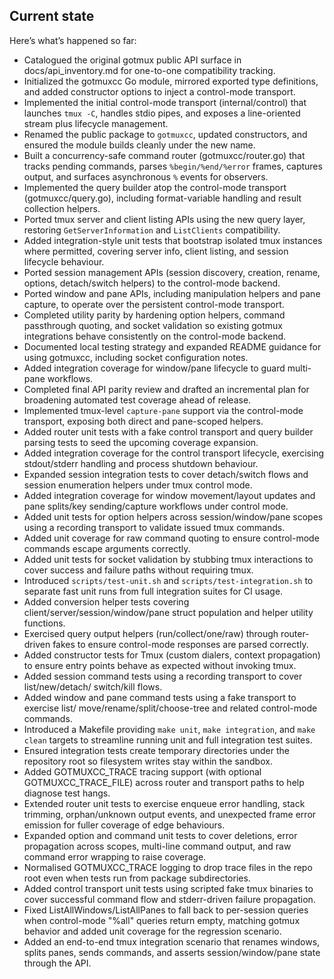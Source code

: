 ## Current state

Here’s what’s happened so far:
- Catalogued the original gotmux public API surface in docs/api_inventory.md for
  one-to-one compatibility tracking.
- Initialized the gotmuxcc Go module, mirrored exported type definitions, and
  added constructor options to inject a control-mode transport.
- Implemented the initial control-mode transport (internal/control) that launches
  `tmux -C`, handles stdio pipes, and exposes a line-oriented stream plus lifecycle
  management.
- Renamed the public package to `gotmuxcc`, updated constructors, and ensured the
  module builds cleanly under the new name.
- Built a concurrency-safe command router (gotmuxcc/router.go) that tracks pending
  commands, parses `%begin/%end/%error` frames, captures output, and surfaces
  asynchronous `%` events for observers.
- Implemented the query builder atop the control-mode transport (gotmuxcc/query.go),
  including format-variable handling and result collection helpers.
- Ported tmux server and client listing APIs using the new query layer, restoring
  `GetServerInformation` and `ListClients` compatibility.
- Added integration-style unit tests that bootstrap isolated tmux instances where
  permitted, covering server info, client listing, and session lifecycle behaviour.
- Ported session management APIs (session discovery, creation, rename, options,
  detach/switch helpers) to the control-mode backend.
- Ported window and pane APIs, including manipulation helpers and pane capture,
  to operate over the persistent control-mode transport.
- Completed utility parity by hardening option helpers, command passthrough
  quoting, and socket validation so existing gotmux integrations behave
  consistently on the control-mode backend.
- Documented local testing strategy and expanded README guidance for using
  gotmuxcc, including socket configuration notes.
- Added integration coverage for window/pane lifecycle to guard multi-pane
  workflows.
- Completed final API parity review and drafted an incremental plan for
  broadening automated test coverage ahead of release.
- Implemented tmux-level `capture-pane` support via the control-mode transport,
  exposing both direct and pane-scoped helpers.
- Added router unit tests with a fake control transport and query builder
  parsing tests to seed the upcoming coverage expansion.
- Added integration coverage for the control transport lifecycle, exercising
  stdout/stderr handling and process shutdown behaviour.
- Expanded session integration tests to cover detach/switch flows and session
  enumeration helpers under tmux control mode.
- Added integration coverage for window movement/layout updates and pane
  splits/key sending/capture workflows under control mode.
- Added unit tests for option helpers across session/window/pane scopes using
  a recording transport to validate issued tmux commands.
- Added unit coverage for raw command quoting to ensure control-mode commands
  escape arguments correctly.
- Added unit tests for socket validation by stubbing tmux interactions to cover
  success and failure paths without requiring tmux.
- Introduced `scripts/test-unit.sh` and `scripts/test-integration.sh` to
  separate fast unit runs from full integration suites for CI usage.
- Added conversion helper tests covering client/server/session/window/pane
  struct population and helper utility functions.
- Exercised query output helpers (run/collect/one/raw) through router-driven
  fakes to ensure control-mode responses are parsed correctly.
- Added constructor tests for Tmux (custom dialers, context propagation) to
  ensure entry points behave as expected without invoking tmux.
- Added session command tests using a recording transport to cover list/new/detach/
  switch/kill flows.
- Added window and pane command tests using a fake transport to exercise list/
  move/rename/split/choose-tree and related control-mode commands.
- Introduced a Makefile providing `make unit`, `make integration`, and `make clean`
  targets to streamline running unit and full integration test suites.
- Ensured integration tests create temporary directories under the repository
  root so filesystem writes stay within the sandbox.
- Added GOTMUXCC_TRACE tracing support (with optional GOTMUXCC_TRACE_FILE) across
  router and transport paths to help diagnose test hangs.
- Extended router unit tests to exercise enqueue error handling, stack trimming,
  orphan/unknown output events, and unexpected frame error emission for fuller
  coverage of edge behaviours.
- Expanded option and command unit tests to cover deletions, error propagation
  across scopes, multi-line command output, and raw command error wrapping to
  raise coverage.
- Normalised GOTMUXCC_TRACE logging to drop trace files in the repo root even
  when tests run from package subdirectories.
- Added control transport unit tests using scripted fake tmux binaries to cover
  successful command flow and stderr-driven failure propagation.
- Fixed ListAllWindows/ListAllPanes to fall back to per-session queries when
  control-mode "%all" queries return empty, matching gotmux behavior and added
  unit coverage for the regression scenario.
- Added an end-to-end tmux integration scenario that renames windows, splits
  panes, sends commands, and asserts session/window/pane state through the API.
